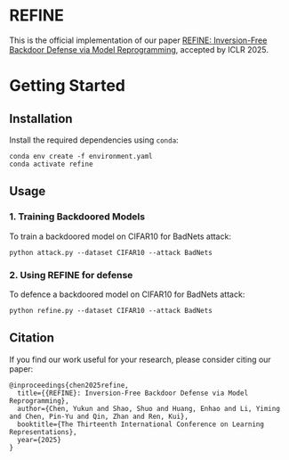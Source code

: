 # REFINE

This is the official implementation of our paper [REFINE: Inversion-Free Backdoor Defense via Model Reprogramming](https://openreview.net/pdf?id=4IYdCws9fc), accepted by ICLR 2025.

# Getting Started

## Installation

Install the required dependencies using `conda`:

```
conda env create -f environment.yaml
conda activate refine
```

## Usage

### 1. Training Backdoored Models

To train a backdoored model on CIFAR10 for BadNets attack:
```
python attack.py --dataset CIFAR10 --attack BadNets
```

### 2. Using REFINE for defense

To defence a backdoored model on CIFAR10 for BadNets attack:
```
python refine.py --dataset CIFAR10 --attack BadNets
```

## Citation

If you find our work useful for your research, please consider citing our paper:

```
@inproceedings{chen2025refine,
  title={{REFINE}: Inversion-Free Backdoor Defense via Model Reprogramming},
  author={Chen, Yukun and Shao, Shuo and Huang, Enhao and Li, Yiming and Chen, Pin-Yu and Qin, Zhan and Ren, Kui},
  booktitle={The Thirteenth International Conference on Learning Representations},
  year={2025}
}
```
